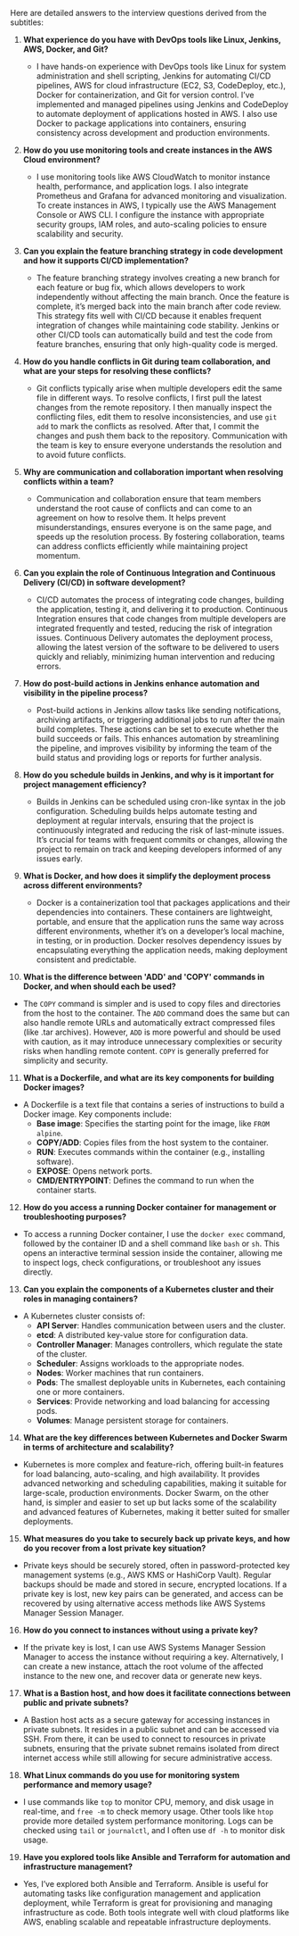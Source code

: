 Here are detailed answers to the interview questions derived from the subtitles:

1. **What experience do you have with DevOps tools like Linux, Jenkins, AWS, Docker, and Git?**
   - I have hands-on experience with DevOps tools like Linux for system administration and shell scripting, Jenkins for automating CI/CD pipelines, AWS for cloud infrastructure (EC2, S3, CodeDeploy, etc.), Docker for containerization, and Git for version control. I’ve implemented and managed pipelines using Jenkins and CodeDeploy to automate deployment of applications hosted in AWS. I also use Docker to package applications into containers, ensuring consistency across development and production environments.

2. **How do you use monitoring tools and create instances in the AWS Cloud environment?**
   - I use monitoring tools like AWS CloudWatch to monitor instance health, performance, and application logs. I also integrate Prometheus and Grafana for advanced monitoring and visualization. To create instances in AWS, I typically use the AWS Management Console or AWS CLI. I configure the instance with appropriate security groups, IAM roles, and auto-scaling policies to ensure scalability and security.

3. **Can you explain the feature branching strategy in code development and how it supports CI/CD implementation?**
   - The feature branching strategy involves creating a new branch for each feature or bug fix, which allows developers to work independently without affecting the main branch. Once the feature is complete, it’s merged back into the main branch after code review. This strategy fits well with CI/CD because it enables frequent integration of changes while maintaining code stability. Jenkins or other CI/CD tools can automatically build and test the code from feature branches, ensuring that only high-quality code is merged.

4. **How do you handle conflicts in Git during team collaboration, and what are your steps for resolving these conflicts?**
   - Git conflicts typically arise when multiple developers edit the same file in different ways. To resolve conflicts, I first pull the latest changes from the remote repository. I then manually inspect the conflicting files, edit them to resolve inconsistencies, and use `git add` to mark the conflicts as resolved. After that, I commit the changes and push them back to the repository. Communication with the team is key to ensure everyone understands the resolution and to avoid future conflicts.

5. **Why are communication and collaboration important when resolving conflicts within a team?**
   - Communication and collaboration ensure that team members understand the root cause of conflicts and can come to an agreement on how to resolve them. It helps prevent misunderstandings, ensures everyone is on the same page, and speeds up the resolution process. By fostering collaboration, teams can address conflicts efficiently while maintaining project momentum.

6. **Can you explain the role of Continuous Integration and Continuous Delivery (CI/CD) in software development?**
   - CI/CD automates the process of integrating code changes, building the application, testing it, and delivering it to production. Continuous Integration ensures that code changes from multiple developers are integrated frequently and tested, reducing the risk of integration issues. Continuous Delivery automates the deployment process, allowing the latest version of the software to be delivered to users quickly and reliably, minimizing human intervention and reducing errors.

7. **How do post-build actions in Jenkins enhance automation and visibility in the pipeline process?**
   - Post-build actions in Jenkins allow tasks like sending notifications, archiving artifacts, or triggering additional jobs to run after the main build completes. These actions can be set to execute whether the build succeeds or fails. This enhances automation by streamlining the pipeline, and improves visibility by informing the team of the build status and providing logs or reports for further analysis.

8. **How do you schedule builds in Jenkins, and why is it important for project management efficiency?**
   - Builds in Jenkins can be scheduled using cron-like syntax in the job configuration. Scheduling builds helps automate testing and deployment at regular intervals, ensuring that the project is continuously integrated and reducing the risk of last-minute issues. It’s crucial for teams with frequent commits or changes, allowing the project to remain on track and keeping developers informed of any issues early.

9. **What is Docker, and how does it simplify the deployment process across different environments?**
   - Docker is a containerization tool that packages applications and their dependencies into containers. These containers are lightweight, portable, and ensure that the application runs the same way across different environments, whether it’s on a developer’s local machine, in testing, or in production. Docker resolves dependency issues by encapsulating everything the application needs, making deployment consistent and predictable.

10. **What is the difference between 'ADD' and 'COPY' commands in Docker, and when should each be used?**
   - The `COPY` command is simpler and is used to copy files and directories from the host to the container. The `ADD` command does the same but can also handle remote URLs and automatically extract compressed files (like .tar archives). However, `ADD` is more powerful and should be used with caution, as it may introduce unnecessary complexities or security risks when handling remote content. `COPY` is generally preferred for simplicity and security.

11. **What is a Dockerfile, and what are its key components for building Docker images?**
   - A Dockerfile is a text file that contains a series of instructions to build a Docker image. Key components include:
     - **Base image**: Specifies the starting point for the image, like `FROM alpine`.
     - **COPY/ADD**: Copies files from the host system to the container.
     - **RUN**: Executes commands within the container (e.g., installing software).
     - **EXPOSE**: Opens network ports.
     - **CMD/ENTRYPOINT**: Defines the command to run when the container starts.

12. **How do you access a running Docker container for management or troubleshooting purposes?**
   - To access a running Docker container, I use the `docker exec` command, followed by the container ID and a shell command like `bash` or `sh`. This opens an interactive terminal session inside the container, allowing me to inspect logs, check configurations, or troubleshoot any issues directly.

13. **Can you explain the components of a Kubernetes cluster and their roles in managing containers?**
   - A Kubernetes cluster consists of:
     - **API Server**: Handles communication between users and the cluster.
     - **etcd**: A distributed key-value store for configuration data.
     - **Controller Manager**: Manages controllers, which regulate the state of the cluster.
     - **Scheduler**: Assigns workloads to the appropriate nodes.
     - **Nodes**: Worker machines that run containers.
     - **Pods**: The smallest deployable units in Kubernetes, each containing one or more containers.
     - **Services**: Provide networking and load balancing for accessing pods.
     - **Volumes**: Manage persistent storage for containers.

14. **What are the key differences between Kubernetes and Docker Swarm in terms of architecture and scalability?**
   - Kubernetes is more complex and feature-rich, offering built-in features for load balancing, auto-scaling, and high availability. It provides advanced networking and scheduling capabilities, making it suitable for large-scale, production environments. Docker Swarm, on the other hand, is simpler and easier to set up but lacks some of the scalability and advanced features of Kubernetes, making it better suited for smaller deployments.

15. **What measures do you take to securely back up private keys, and how do you recover from a lost private key situation?**
   - Private keys should be securely stored, often in password-protected key management systems (e.g., AWS KMS or HashiCorp Vault). Regular backups should be made and stored in secure, encrypted locations. If a private key is lost, new key pairs can be generated, and access can be recovered by using alternative access methods like AWS Systems Manager Session Manager.

16. **How do you connect to instances without using a private key?**
   - If the private key is lost, I can use AWS Systems Manager Session Manager to access the instance without requiring a key. Alternatively, I can create a new instance, attach the root volume of the affected instance to the new one, and recover data or generate new keys.

17. **What is a Bastion host, and how does it facilitate connections between public and private subnets?**
   - A Bastion host acts as a secure gateway for accessing instances in private subnets. It resides in a public subnet and can be accessed via SSH. From there, it can be used to connect to resources in private subnets, ensuring that the private subnet remains isolated from direct internet access while still allowing for secure administrative access.

18. **What Linux commands do you use for monitoring system performance and memory usage?**
   - I use commands like `top` to monitor CPU, memory, and disk usage in real-time, and `free -m` to check memory usage. Other tools like `htop` provide more detailed system performance monitoring. Logs can be checked using `tail` or `journalctl`, and I often use `df -h` to monitor disk usage.

19. **Have you explored tools like Ansible and Terraform for automation and infrastructure management?**
   - Yes, I’ve explored both Ansible and Terraform. Ansible is useful for automating tasks like configuration management and application deployment, while Terraform is great for provisioning and managing infrastructure as code. Both tools integrate well with cloud platforms like AWS, enabling scalable and repeatable infrastructure deployments.
